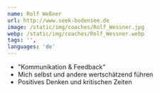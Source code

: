 ```yaml
---
name: Rolf Weßner
url: http://www.seek-bodensee.de
image: /static/img/coaches/Rolf_Wessner.jpg
webp: /static/img/coaches/Rolf_Wessner.webp
tags: '',
languages: 'de'
---
```


<ul><li>"Kommunikation &amp; Feedback“</li><li>Mich selbst und andere wertschätzend führen</li><li>Positives Denken und kritischen Zeiten</li></ul>